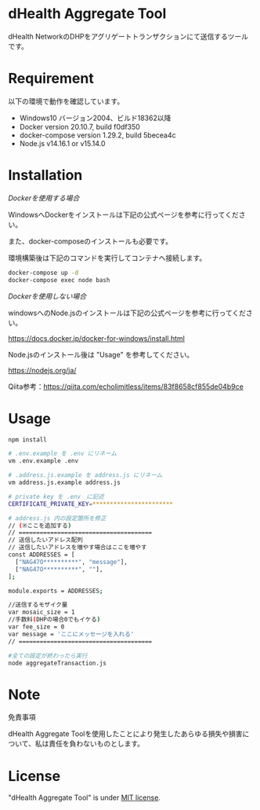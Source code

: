 # dHealth Aggregate Tool

dHealth NetworkのDHPをアグリゲートトランザクションにて送信するツールです。 
 
 
# Requirement
 
 以下の環境で動作を確認しています。

* Windows10 バージョン2004、ビルド18362以降
* Docker version 20.10.7, build f0df350
* docker-compose version 1.29.2, build 5becea4c
* Node.js v14.16.1 or v15.14.0
 
# Installation
 
*Dockerを使用する場合*

WindowsへDockerをインストールは下記の公式ページを参考に行ってください。

また、docker-composeのインストールも必要です。

環境構築後は下記のコマンドを実行してコンテナへ接続します。

```bash
docker-compose up -d
docker-compose exec node bash
```


*Dockerを使用しない場合*

windowsへのNode.jsのインストールは下記の公式ページを参考に行ってください。

https://docs.docker.jp/docker-for-windows/install.html

Node.jsのインストール後は "Usage" を参考してください。

https://nodejs.org/ja/

Qiita参考：https://qiita.com/echolimitless/items/83f8658cf855de04b9ce

# Usage
 
 
```bash
npm install
```

```bash
# .env.example を .env にリネーム
vm .env.example .env
```

```bash
# .address.js.example を address.js にリネーム
vm address.js.example address.js
```

```bash
# private key を .env　に記述
CERTIFICATE_PRIVATE_KEY=***********************
```

```bash
# address.js 内の設定箇所を修正
// (※ここを追加する)
// ======================================
// 送信したいアドレス配列
// 送信したいアドレスを増やす場合はここを増やす
const ADDRESSES = [
  ["NAG47O**********", "message"],
  ["NAG47O**********", ""],
];

module.exports = ADDRESSES;
```

```bash
//送信するモザイク量
var mosaic_size = 1
//手数料(DHPの場合0でもイケる)
var fee_size = 0
var message = 'ここにメッセージを入れる'
// ======================================
```

```bash
#全ての設定が終わったら実行
node aggregateTransaction.js
```
 
# Note
 
免責事項

dHealth Aggregate Toolを使用したことにより発生したあらゆる損失や損害について、私は責任を負わないものとします。
 
 
# License
 
"dHealth Aggregate Tool" is under [MIT license](https://en.wikipedia.org/wiki/MIT_License).
 